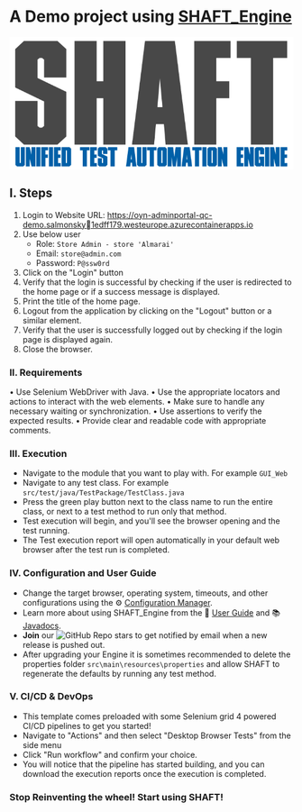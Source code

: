 # A Demo project using [SHAFT_Engine](https://github.com/shafthq/SHAFT_ENGINE)
<img src="https://github.com/ShaftHQ/SHAFT_ENGINE/raw/main/src/main/resources/images/shaft.png" alt="SHAFT_ENGINE" style="display:block; margin-left:auto; margin-right:auto;"/>

## I. Steps
1. Login to Website URL: https://oyn-adminportal-qc-demo.salmonsky1edff179.westeurope.azurecontainerapps.io
2. Use below user
   - Role: `Store Admin - store 'Almarai'`
   - Email: `store@admin.com`
   - Password: `P@ssw0rd`
3. Click on the "Login" button
4. Verify that the login is successful by checking if the user is redirected to the home page or if a success
   message is displayed.
5. Print the title of the home page.
6. Logout from the application by clicking on the "Logout" button or a similar element.
7. Verify that the user is successfully logged out by checking if the login page is displayed again.
8. Close the browser.

### II. Requirements
• Use Selenium WebDriver with Java.
• Use the appropriate locators and actions to interact with the web elements.
• Make sure to handle any necessary waiting or synchronization.
• Use assertions to verify the expected results.
• Provide clear and readable code with appropriate comments.

### III. Execution
- Navigate to the module that you want to play with. For example ```GUI_Web```
- Navigate to any test class. For example ```src/test/java/TestPackage/TestClass.java```
- Press the green play button next to the class name to run the entire class, or next to a test method to run only that method.
- Test execution will begin, and you'll see the browser opening and the test running.
- The Test execution report will open automatically in your default web browser after the test run is completed.

### IV. Configuration and User Guide
- Change the target browser, operating system, timeouts, and other configurations using the ⚙️ [Configuration Manager](https://ShaftHQ.github.io/SHAFT_ENGINE/).
- Learn more about using SHAFT_Engine from the 👤 [User Guide](https://ShaftHQ.github.io/SHAFT_Engine_Docusaurus/) and 📚 [Javadocs](https://ShaftHQ.github.io/SHAFT_ENGINE/apidocs/index.html).
- <b>Join</b> our ![GitHub Repo stars](https://img.shields.io/github/stars/shafthq/shaft_engine?logoColor=black&style=social) to get notified by email when a new release is pushed out.
- After upgrading your Engine it is sometimes recommended to delete the properties folder ```src\main\resources\properties``` and allow SHAFT to regenerate the defaults by running any test method.

### V. CI/CD & DevOps
- This template comes preloaded with some Selenium grid 4 powered CI/CD pipelines to get you started!
- Navigate to "Actions" and then select "Desktop Browser Tests" from the side menu
- Click "Run workflow" and confirm your choice.
- You will notice that the pipeline has started building, and you can download the execution reports once the execution is completed.

### Stop Reinventing the wheel! Start using SHAFT!